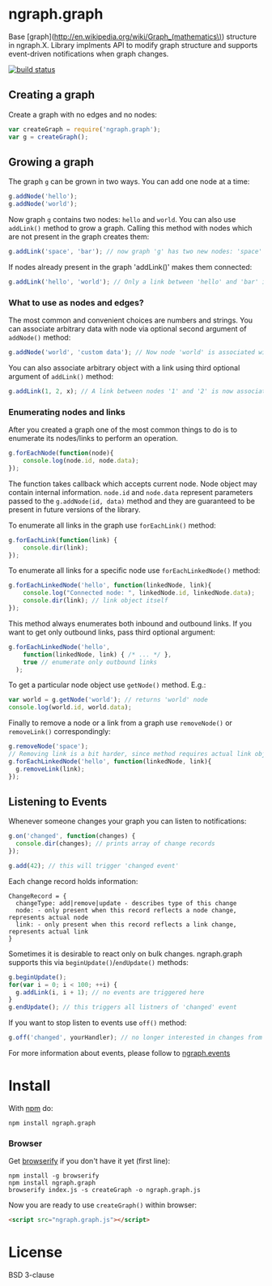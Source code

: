 ngraph.graph
============

Base [graph](http://en.wikipedia.org/wiki/Graph_(mathematics\)) structure in ngraph.X. Library implments API to modify graph structure and supports event-driven notifications when graph changes.

[![build status](https://secure.travis-ci.org/anvaka/ngraph.graph.png)](http://travis-ci.org/anvaka/ngraph.graph)

## Creating a graph
Create a graph with no edges and no nodes:

``` js
var createGraph = require('ngraph.graph');
var g = createGraph();
```

## Growing a graph
The graph `g` can be grown in two ways. You can add one node at a time:

``` js
g.addNode('hello'); 
g.addNode('world'); 
```

Now graph `g` contains two nodes: `hello` and `world`. You can also use `addLink()` method to grow a graph. Calling this method with nodes which are not present in the graph creates them:

``` js
g.addLink('space', 'bar'); // now graph 'g' has two new nodes: 'space' and 'bar'
```

If nodes already present in the graph 'addLink()' makes them connected:

``` js
g.addLink('hello', 'world'); // Only a link between 'hello' and 'bar' is created. No new nodes.
```

### What to use as nodes and edges?
The most common and convenient choices are numbers and strings. You can associate arbitrary data with node via optional second argument of `addNode()` method:

``` js
g.addNode('world', 'custom data'); // Now node 'world' is associated with a string object 'custom data'
```

You can also associate arbitrary object with a link using third optional argument of `addLink()` method:

``` js
g.addLink(1, 2, x); // A link between nodes '1' and '2' is now associated with object 'x'
```

### Enumerating nodes and links
After you created a graph one of the most common things to do is to enumerate its nodes/links to perform an operation.

``` js
g.forEachNode(function(node){
    console.log(node.id, node.data);
});
```

The function takes callback which accepts current node. Node object may contain internal information. `node.id` and `node.data` represent parameters passed to the `g.addNode(id, data)` method and they are guaranteed to be present in future versions of the library.

To enumerate all links in the graph use `forEachLink()` method:

``` js
g.forEachLink(function(link) {
    console.dir(link);
});
```

To enumerate all links for a specific node use `forEachLinkedNode()` method:
``` js
g.forEachLinkedNode('hello', function(linkedNode, link){
    console.log("Connected node: ", linkedNode.id, linkedNode.data); 
    console.dir(link); // link object itself
});
```

This method always enumerates both inbound and outbound links. If you want to get only outbound links, pass third optional argument:
``` js
g.forEachLinkedNode('hello',
    function(linkedNode, link) { /* ... */ },
    true // enumerate only outbound links
  );
```

To get a particular node object use `getNode()` method. E.g.:

``` js
var world = g.getNode('world'); // returns 'world' node
console.log(world.id, world.data);
```

Finally to remove a node or a link from a graph use `removeNode()` or `removeLink()` correspondingly:

``` js
g.removeNode('space');
// Removing link is a bit harder, since method requires actual link object:
g.forEachLinkedNode('hello', function(linkedNode, link){
  g.removeLink(link); 
});
```

## Listening to Events
Whenever someone changes your graph you can listen to notifications:

``` js
g.on('changed', function(changes) {
  console.dir(changes); // prints array of change records
});

g.add(42); // this will trigger 'changed event'
```

Each change record holds information:

```
ChangeRecord = {
  changeType: add|remove|update - describes type of this change
  node: - only present when this record reflects a node change, represents actual node
  link: - only present when this record reflects a link change, represents actual link
}
```

Sometimes it is desirable to react only on bulk changes. ngraph.graph supports this via `beginUpdate()`/`endUpdate()` methods:

``` js
g.beginUpdate();
for(var i = 0; i < 100; ++i) {
  g.addLink(i, i + 1); // no events are triggered here
}
g.endUpdate(); // this triggers all listners of 'changed' event
```

If you want to stop listen to events use `off()` method:
``` js
g.off('changed', yourHandler); // no longer interested in changes from graph
```

For more information about events, please follow to [ngraph.events](https://github.com/anvaka/ngraph.events)

Install
=======

With [npm](http://npmjs.org) do:

```
npm install ngraph.graph
```

### Browser
Get [browserify](http://browserify.org/) if you don't have it yet (first line):

```
npm install -g browserify
npm install ngraph.graph
browserify index.js -s createGraph -o ngraph.graph.js
```

Now you are ready to use ```createGraph()``` within browser:
``` html
<script src="ngraph.graph.js"></script>
```

License
=======
BSD 3-clause
